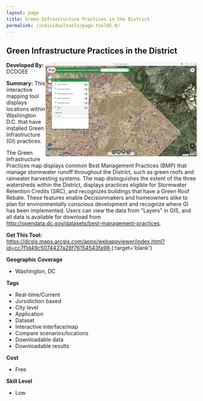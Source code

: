 ```yaml
---
layout: page
title: Green Infrastructure Practices in the District
permalink: /individualtools/page-tool85.0/
---
```

## Green Infrastructure Practices in the District

<img src="/images/scaled_250_400/TOOLID_85.0_ScreenCapture-1.png" style="max-height:250px;max-width:400;" align="right"/>

**Developed By:** DCDOEE

**Summary:** This interactive mapping tool displays locations within Washington D.C. that have installed Green Infrastructure (GI) practices.  

The Green Infrastructure Practices map displays common Best Management Practices (BMP) that manage stormwater runoff throughout the District, such as green roofs and rainwater harvesting systems. The map distinguishes the extent of the three watersheds within the District, displays practices eligible for Stormwater Retention Credits (SRC), and recognizes buildings that have a Green Roof Rebate. These features enable Decisionmakers and homeowners alike to plan for environmentally conscious development and recognize where GI has been implemented. Users can view the data from "Layers" in GIS, and all data is available for download from http://opendata.dc.gov/datasets/best-management-practices. 

**Get This Tool:** [https://dcgis.maps.arcgis.com/apps/webappviewer/index.html?id=cc7f1d49c5074427a28f76154543fa98
](https://dcgis.maps.arcgis.com/apps/webappviewer/index.html?id=cc7f1d49c5074427a28f76154543fa98
){:target='blank'}

**Geographic Coverage**

* Washington, DC

**Tags**

*  Real-time/Current
*  Jursidiction based
*  City level
*  Application
*  Dataset
*  Interactive interface/map
*  Compare scenarios/locations
*  Downloadable data
*  Downloadable results

**Cost**

* Free

**Skill Level**

* Low
